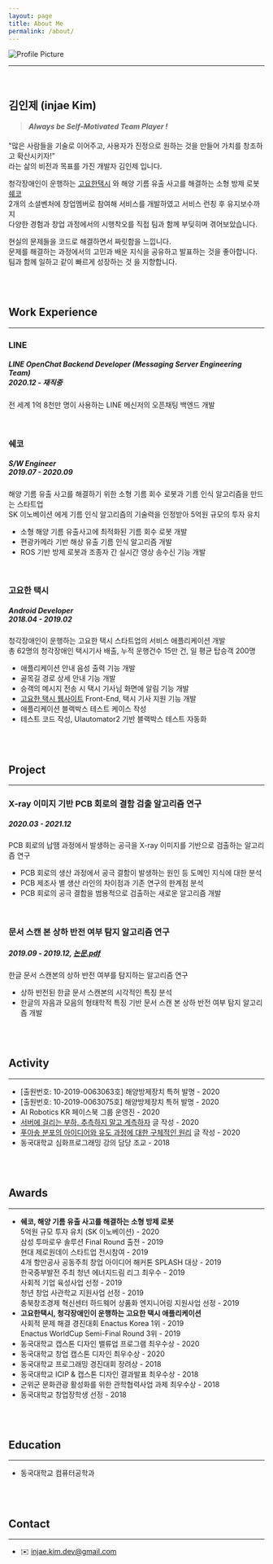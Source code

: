 ```yaml
---
layout: page
title: About Me
permalink: /about/
---
```


<img src="{{ site.baseurl }}/assets/profile.jpg" title="Profile Picture" class="profile">

<br/>

---

<br/>

## 김인제 (injae Kim)

> #### *Always be Self-Motivated Team Player !*

"많은 사람들을 기술로 이어주고, 사용자가 진정으로 원하는 것을 만들어 가치를 창조하고 확산시키자!"<br/>
라는 삶의 비전과 목표를 가진 개발자 김인제 입니다.

청각장애인이 운행하는 [고요한택시](http://www.goyohantaxi.com/) 와 해양 기름 유출 사고를 해결하는 소형 방제 로봇 [쉐코](http://sheco.co)<br/>2개의 소셜벤처에 창업멤버로 참여해 서비스를 개발하였고 서비스 런칭 후 유지보수까지<br/>다양한 경험과 창업 과정에서의 시행착오를 직접 팀과 함께 부딪히며 겪어보았습니다.

현실의 문제들을 코드로 해결하면서 짜릿함을 느낍니다.<br/>
문제를 해결하는 과정에서의 고민과 배운 지식을 공유하고 발표하는 것을 좋아합니다.<br/>
팀과 함께 일하고 같이 빠르게 성장하는 것 을 지향합니다.

<br/>

<br/>

## Work Experience

---

### LINE

##### LINE OpenChat Backend Developer (Messaging Server Engineering Team) <br/>2020.12 - 재직중

전 세계 1억 8천만 명이 사용하는 LINE 메신저의 오픈채팅 백엔드 개발

<br/>

### 쉐코

##### S/W Engineer <br/>2019.07 - 2020.09

해양 기름 유출 사고를 해결하기 위한 소형 기름 회수 로봇과 기름 인식 알고리즘을 만드는 스타트업<br/>SK 이노베이션 에게 기름 인식 알고리즘의 기술력을 인정받아 5억원 규모의 투자 유치

- 소형 해양 기름 유출사고에 최적화된 기름 회수 로봇 개발
- 편광카메라 기반 해상 유출 기름 인식 알고리즘 개발
- ROS 기반 방제 로봇과 조종자 간 실시간 영상 송수신 기능 개발

<br/>

### 고요한 택시

##### Android Developer <br/>2018.04 - 2019.02

청각장애인이 운행하는 고요한 택시 스타트업의 서비스 애플리케이션 개발<br/>총 62명의 청각장애인 택시기사 배출, 누적 운행건수 15만 건, 일 평균 탑승객 200명

- 애플리케이션 안내 음성 출력 기능 개발
- 골목길 경로 상세 안내 기능 개발
- 승객의 메시지 전송 시 택시 기사님 화면에 알림 기능 개발
- [고요한 택시 웹사이트](http://www.goyohantaxi.com/) Front-End, 택시 기사 지원 기능 개발
- 애플리케이션 블랙박스 테스트 케이스 작성
- 테스트 코드 작성, UIautomator2 기반 블랙박스 테스트 자동화

<br/>

<br/>

## Project

---

### X-ray 이미지 기반 PCB 회로의 결함 검출 알고리즘 연구

##### 2020.03 - 2021.12

PCB 회로의 납땜 과정에서 발생하는 공극을 X-ray 이미지를 기반으로 검출하는 알고리즘 연구

- PCB 회로의 생산 과정에서 공극 결함이 발생하는 원인 등 도메인 지식에 대한 분석 
- PCB 제조사 별 생산 라인의 차이점과 기존 연구의 한계점 분석 
- PCB 회로의 공극 결합을 범용적으로 검출하는 새로운 알고리즘 개발

<br/>

### 문서 스캔 본 상하 반전 여부 탐지 알고리즘 연구

##### 2019.09 - 2019.12,  [논문.pdf](https://injae-kim.github.io/assets/about_me/2019-2학기_개별연구_최종보고서.pdf)

한글 문서 스캔본의 상하 반전 여부를 탐지하는 알고리즘 연구

- 상하 반전된 한글 문서 스캔본의 시각적인 특징 분석 
- 한글의 자음과 모음의 형태학적 특징 기반 문서 스캔 본 상하 반전 여부 탐지 알고리즘 개발

<br/>

<br/>

## Activity

---

- [출원번호: 10-2019-0063063호] 해양방제장치 특허 발명 - 2020
- [출원번호: 10-2019-0063075호] 해양방제장치 특허 발명 - 2020
- AI Robotics KR 페이스북 그룹 운영진 - 2020
- [서버에 걸리는 부하, 추측하지 말고 계측하자](https://injae-kim.github.io/dev/2020/07/09/how-to-check-single-server-load-average.html) 글 작성 - 2020
- [푸아송 분포의 아이디어와 유도 과정에 대한 구체적인 원리](https://injae-kim.github.io/dev/2020/07/17/easy-to-understand-poisson-distribution.html) 글 작성 - 2020
- 동국대학교 심화프로그래밍 강의 담당 조교 - 2018

<br/>

<br/>

## Awards

---

- **쉐코, 해양 기름 유출 사고를 해결하는 소형 방제 로봇**<br/>
  5억원 규모 투자 유치 (SK 이노베이션) - 2020<br/>
  삼성 투마로우 솔루션 Final Round 출전 - 2019<br/>
  현대 제로원데이 스타트업 전시참여 - 2019<br/>
  4개 항만공사 공동주최 창업 아이디어 해커톤 SPLASH 대상 - 2019<br/>
  한국중부발전 주최 청년 에너지드림 리그 최우수 - 2019<br/>
  사회적 기업 육성사업 선정 - 2019<br/>
  청년 창업 사관학교 지원사업 선정 - 2019<br/>
  충북창조경제 혁신센터 하드웨어 상품화 엔지니어링 지원사업 선정 - 2019
- **고요한택시, 청각장애인이 운행하는 고요한 택시 애플리케이션**<br/>
  사회적 문제 해결 경진대회 Enactus Korea 1위 - 2019<br/>
  Enactus WorldCup Semi-Final Round 3위 - 2019
- 동국대학교 캡스톤 디자인 밸류업 프로그램 최우수상 - 2020
- 동국대학교 창업 캡스톤 디자인 최우수상 - 2020
- 동국대학교 프로그래밍 경진대회 장려상 - 2018
- 동국대학교 ICIP & 캡스톤 디자인 결과발표 최우수상 - 2018
- 군위군 문화관광 활성화를 위한 관학협력사업 과제 최우수상 - 2018
- 동국대학교 창업장학생 선정 - 2018

<br/>

<br/>

## Education

---

- 동국대학교 컴퓨터공학과

<br/>

<br/>

## Contact

---

- ✉️ injae.kim.dev@gmail.com

<br/>

<br/>

